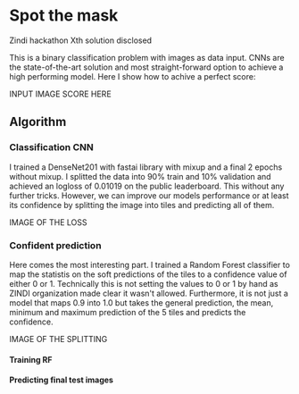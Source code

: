 # Spot the mask
Zindi hackathon Xth solution disclosed

This is a binary classification problem with images as data input. CNNs are the state-of-the-art solution and most straight-forward option to achieve a high performing model. Here I show how to achive a perfect score:

INPUT IMAGE SCORE HERE

## Algorithm 

### Classification CNN

I trained a DenseNet201 with fastai library with mixup and a final 2 epochs without mixup. I splitted the data into 90% train and 10% validation and achieved an logloss of 0.01019 on the public leaderboard. This without any further tricks. However, we can improve our models performance or at least its confidence by splitting the image into tiles and predicting all of them.

IMAGE OF THE LOSS

### Confident prediction

Here comes the most interesting part. I trained a Random Forest classifier to map the statistis on the soft predictions of the tiles to a confidence value of either 0 or 1. Technically this is not setting the values to 0 or 1 by hand as ZINDI organization made clear it wasn't allowed. Furthermore, it is not just a model that maps 0.9 into 1.0 but takes the general prediction, the mean, minimum and maximum prediction of the 5 tiles and predicts the confidence.

IMAGE OF THE SPLITTING

#### Training RF

#### Predicting final test images

